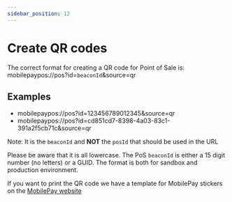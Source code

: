 ```yaml
---
sidebar_position: 12
---
```


# Create QR codes

The correct format for creating a QR code for Point of Sale is: mobilepaypos://pos?id=``beaconId``&source=qr

## Examples

- mobilepaypos://pos?id=123456789012345&source=qr
- mobilepaypos://pos?id=cd851cd7-8398-4a03-83c1-391a2f5cb71c&source=qr

Note: It is the `beaconId` and **NOT** the `posId` that should be used in the URL
  
Please be aware that it is all lowercase. The PoS ``beaconId`` is either a 15 digit number (no letters) or a GUID.
The format is both for sandbox and production environment.  

If you want to print the QR code we have a template for MobilePay stickers on the [MobilePay website](https://mobilepay.dk/materialebank/marketingmateriale/skilte/skiltning-til-pos)
